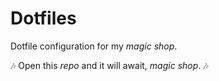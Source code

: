 Dotfiles
========

Dotfile configuration for my _magic shop_. 

🎶 Open this _repo_ and it will await, _magic shop_. 🎶
